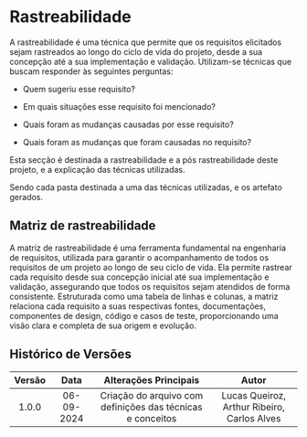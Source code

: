 # Rastreabilidade

A rastreabilidade é uma técnica que permite que os requisitos elicitados sejam rastreados ao longo do ciclo de vida do projeto, desde a sua concepção até a sua implementação e validação. Utilizam-se técnicas que buscam responder às seguintes perguntas:

- Quem sugeriu esse requisito?

- Em quais situações esse requisito foi mencionado?

- Quais foram as mudanças causadas por esse requisito?

- Quais foram as mudanças que foram causadas no requisito?

Esta secção é destinada a rastreabilidade e a pós rastreabilidade deste projeto, e a explicação das técnicas utilizadas.

Sendo cada pasta destinada a uma das técnicas utilizadas, e os artefato gerados.

## Matriz de rastreabilidade

A matriz de rastreabilidade é uma ferramenta fundamental na engenharia de requisitos, utilizada para garantir o acompanhamento de todos os requisitos de um projeto ao longo de seu ciclo de vida. Ela permite rastrear cada requisito desde sua concepção inicial até sua implementação e validação, assegurando que todos os requisitos sejam atendidos de forma consistente. Estruturada como uma tabela de linhas e colunas, a matriz relaciona cada requisito a suas respectivas fontes, documentações, componentes de design, código e casos de teste, proporcionando uma visão clara e completa de sua origem e evolução.


## Histórico de Versões

| **Versão** | **Data** | **Alterações Principais** | **Autor** |
| :--: | :--: | :--: | :--: | 
| 1.0.0 | 06-09-2024 | Criação do arquivo com definições das técnicas e conceitos | Lucas Queiroz, Arthur Ribeiro, Carlos Alves |
